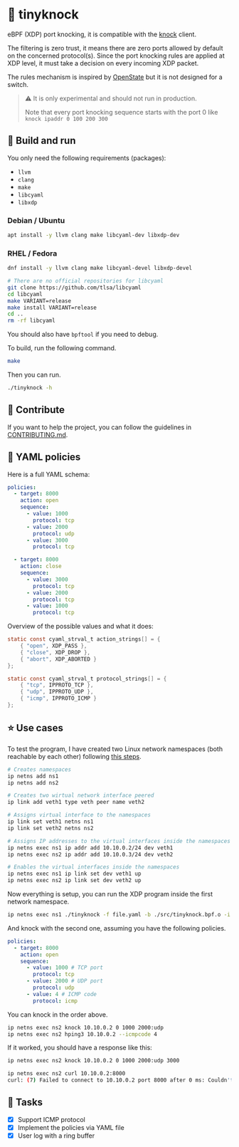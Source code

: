 # 🐝 tinyknock

eBPF (XDP) port knocking, it is compatible with the [knock](https://github.com/jvinet/knock) client.

The filtering is zero trust, it means there are zero ports allowed by default on the concerned protocol(s). Since the port knocking rules are applied at XDP level, it must take a decision on every incoming XDP packet.

The rules mechanism is inspired by [OpenState](https://sdn.ieee.org/newsletter/march-2017/openstate-an-interface-for-stateful-packet-processing-in-programmable-switches) but it is not designed for a switch.

> ⚠️ It is only experimental and should not run in production.
> 
> Note that every port knocking sequence starts with the port 0
> like `knock ipaddr 0 100 200 300`

## 📖 Build and run

You only need the following requirements (packages):
- `llvm`
- `clang`
- `make`
- `libcyaml`
- `libxdp`

### Debian / Ubuntu

```bash
apt install -y llvm clang make libcyaml-dev libxdp-dev
```

### RHEL / Fedora

```bash
dnf install -y llvm clang make libcyaml-devel libxdp-devel

# There are no official repositories for libcyaml
git clone https://github.com/tlsa/libcyaml
cd libcyaml
make VARIANT=release
make install VARIANT=release
cd ..
rm -rf libcyaml
```

You should also have `bpftool` if you need to debug.

To build, run the following command.
```bash
make
```

Then you can run.
```bash
./tinyknock -h
```

## 🤝 Contribute

If you want to help the project, you can follow the guidelines in [CONTRIBUTING.md](./CONTRIBUTING.md).

## 📏 YAML policies

Here is a full YAML schema:

```yaml
policies:
  - target: 8000
    action: open
    sequence:
      - value: 1000
        protocol: tcp
      - value: 2000
        protocol: udp
      - value: 3000
        protocol: tcp

  - target: 8000
    action: close
    sequence:
      - value: 3000
        protocol: tcp
      - value: 2000
        protocol: tcp
      - value: 1000
        protocol: tcp
```

Overview of the possible values and what it does:

```c
static const cyaml_strval_t action_strings[] = {
	{ "open", XDP_PASS },
	{ "close", XDP_DROP },
	{ "abort", XDP_ABORTED }
};

static const cyaml_strval_t protocol_strings[] = {
	{ "tcp", IPPROTO_TCP },
	{ "udp", IPPROTO_UDP },
	{ "icmp", IPPROTO_ICMP }
};
```

## ⭐ Use cases

To test the program, I have created two Linux network namespaces (both reachable by each other) following [this steps](https://medium.com/@technbd/creating-network-namespaces-in-linux-system-and-connecting-two-network-namespaces-using-virtual-6031d295f69b).

```bash
# Creates namespaces
ip netns add ns1
ip netns add ns2

# Creates two wirtual network interface peered
ip link add veth1 type veth peer name veth2

# Assigns virtual interface to the namespaces
ip link set veth1 netns ns1
ip link set veth2 netns ns2

# Assigns IP addresses to the virtual interfaces inside the namespaces
ip netns exec ns1 ip addr add 10.10.0.2/24 dev veth1
ip netns exec ns2 ip addr add 10.10.0.3/24 dev veth2

# Enables the virtual interfaces inside the namespaces
ip netns exec ns1 ip link set dev veth1 up
ip netns exec ns2 ip link set dev veth2 up
```

Now everything is setup, you can run the XDP program inside the first network namespace.

```bash
ip netns exec ns1 ./tinyknock -f file.yaml -b ./src/tinyknock.bpf.o -i veth1
```

And knock with the second one, assuming you have the following policies.
```yaml
policies:
  - target: 8000
    action: open
    sequence:
      - value: 1000 # TCP port
        protocol: tcp
      - value: 2000 # UDP port
        protocol: udp
      - value: 4 # ICMP code
        protocol: icmp
```

You can knock in the order above.
```bash
ip netns exec ns2 knock 10.10.0.2 0 1000 2000:udp
ip netns exec ns2 hping3 10.10.0.2 --icmpcode 4
```

If it worked, you should have a response like this:
```bash
ip netns exec ns2 knock 10.10.0.2 0 1000 2000:udp 3000

ip netns exec ns2 curl 10.10.0.2:8000
curl: (7) Failed to connect to 10.10.0.2 port 8000 after 0 ms: Couldn't connect to server
```

## 🎉 Tasks

- [x] Support ICMP protocol
- [x] Implement the policies via YAML file
- [x] User log with a ring buffer
